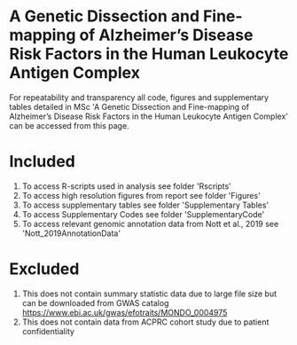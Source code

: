 # A Genetic Dissection and Fine-mapping of Alzheimer’s Disease Risk Factors in the Human Leukocyte Antigen Complex

For repeatability and transparency all code, figures and supplementary tables detailed in MSc 'A Genetic Dissection and Fine-mapping of Alzheimer’s Disease Risk Factors in the Human Leukocyte Antigen Complex' can be accessed from this page. 

# Included
1. To access R-scripts used in analysis see folder 'Rscripts'
2. To access high resolution figures from report see folder 'Figures'
3. To access supplementary tables see folder 'Supplementary Tables'
4. To access Supplementary Codes see folder 'SupplementaryCode'
4. To access relevant genomic annotation data from Nott et al., 2019 see 'Nott_2019AnnotationData'

# Excluded 
1. This does not contain summary statistic data due to large file size but can be downloaded from GWAS catalog https://www.ebi.ac.uk/gwas/efotraits/MONDO_0004975
2. This does not contain data from ACPRC cohort study due to patient confidentiality

